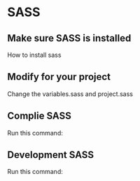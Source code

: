 # SASS

## Make sure SASS is installed

How to install sass

## Modify for your project

Change the variables.sass and project.sass

## Complie SASS

Run this command: 

## Development SASS

Run this command: 
